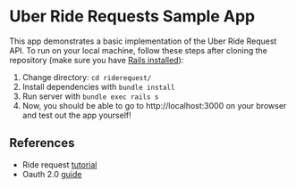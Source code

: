 # Uber Ride Requests Sample App

This app demonstrates a basic implementation of the Uber Ride Request API. To run on your local machine, follow these steps after cloning the repository (make sure you have [Rails installed](http://installrails.com/)):

1. Change directory: `cd riderequest/`
2. Install dependencies with `bundle install`
3. Run server with `bundle exec rails s`
4. Now, you should be able to go to http://localhost:3000 on your browser and test out the app yourself!

## References
- Ride request [tutorial](https://developer.uber.com/docs/tutorials-rides-api)
- Oauth 2.0 [guide](https://developer.uber.com/docs/authentication)
